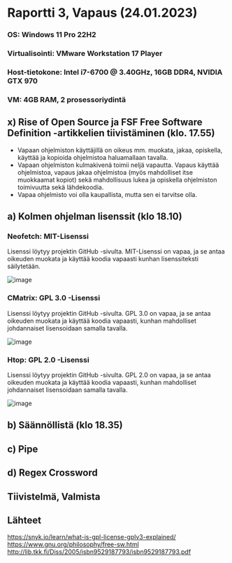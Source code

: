 # Raportti 3, Vapaus (24.01.2023)

### OS: Windows 11 Pro 22H2
### Virtualisointi: VMware Workstation 17 Player
### Host-tietokone: Intel i7-6700 @ 3.40GHz, 16GB DDR4, NVIDIA GTX 970
### VM: 4GB RAM, 2 prosessoriydintä



## x) Rise of Open Source ja FSF Free Software Definition -artikkelien tiivistäminen (klo. 17.55)

- Vapaan ohjelmiston käyttäjillä on oikeus mm. muokata, jakaa, opiskella, käyttää ja kopioida ohjelmistoa haluamallaan tavalla. 
- Vapaan ohjelmiston kulmakivenä toimii neljä vapautta. Vapaus käyttää ohjelmistoa, vapaus jakaa ohjelmistoa (myös mahdolliset itse muokkaamat kopiot) sekä mahdollisuus lukea ja opiskella ohjelmiston toimivuutta sekä lähdekoodia. 
- Vapaa ohjelmisto voi olla kaupallista, mutta sen ei tarvitse olla. 



## a) Kolmen ohjelman lisenssit (klo 18.10)

### Neofetch: MIT-Lisenssi
Lisenssi löytyy projektin GitHub -sivulta. MIT-Lisenssi on vapaa, ja se antaa oikeuden muokata ja käyttää koodia vapaasti kunhan lisenssiteksti säilytetään.

![image](https://user-images.githubusercontent.com/122888655/214345837-0dedbd4e-dfde-4c1e-a3e3-b3c33af662df.png)


### CMatrix: GPL 3.0 -Lisenssi
Lisenssi löytyy projektin GitHub -sivulta. GPL 3.0 on vapaa, ja se antaa oikeuden muokata ja käyttää koodia vapaasti, kunhan mahdolliset johdannaiset lisensoidaan samalla tavalla. 

![image](https://user-images.githubusercontent.com/122888655/214345773-a43b39db-d904-456b-bb84-3d9c8a0410b6.png)


### Htop: GPL 2.0 -Lisenssi
Lisenssi löytyy projektin GitHub -sivulta. GPL 2.0 on vapaa, ja se antaa oikeuden muokata ja käyttää koodia vapaasti, kunhan mahdolliset johdannaiset lisensoidaan samalla tavalla. 

![image](https://user-images.githubusercontent.com/122888655/214345712-9f654642-509b-4823-8a46-fb65fb1a1b88.png)

## b) Säännöllistä (klo 18.35)


## c) Pipe


## d) Regex Crossword


## Tiivistelmä, Valmista


## Lähteet 

https://snyk.io/learn/what-is-gpl-license-gplv3-explained/
https://www.gnu.org/philosophy/free-sw.html
http://lib.tkk.fi/Diss/2005/isbn9529187793/isbn9529187793.pdf
